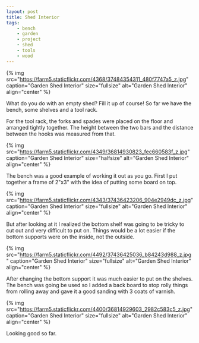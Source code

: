 ```yaml
---
layout: post
title: Shed Interior
tags:
    - bench
    - garden
    - project
    - shed
    - tools
    - wood
---
```


{% img src="https://farm5.staticflickr.com/4368/37484354311_480f7747a5_z.jpg" caption="Garden Shed Interior" size="fullsize" alt="Garden Shed Interior" align="center" %}

What do you do with an empty shed? Fill it up of course! So far we have the bench, some shelves and a tool rack.

For the tool rack, the forks and spades were placed on the floor and arranged tightly together. The height between the two bars and the distance between the hooks was measured from that.

{% img src="https://farm5.staticflickr.com/4349/36814930823_fec660583f_z.jpg" caption="Garden Shed Interior" size="halfsize" alt="Garden Shed Interior" align="center" %}

The bench was a good example of working it out as you go. First I put together a frame of 2"x3" with the idea of putting some board on top.

{% img src="https://farm5.staticflickr.com/4343/37436423206_904e2949dc_z.jpg" caption="Garden Shed Interior" size="fullsize" alt="Garden Shed Interior" align="center" %}

But after looking at it I realized the bottom shelf was going to be tricky to cut out and very difficult to put on. Things would be a lot easier if the bottom supports were on the inside, not the outside.

{% img src="https://farm5.staticflickr.com/4492/37436425036_b84243d988_z.jpg" caption="Garden Shed Interior" size="fullsize" alt="Garden Shed Interior" align="center" %}

After changing the bottom support it was much easier to put on the shelves. The bench was going be used so I added a back board to stop rolly things from rolling away and gave it a good sanding with 3 coats of varnish.

{% img src="https://farm5.staticflickr.com/4400/36814929603_2982c583c5_z.jpg" caption="Garden Shed Interior" size="fullsize" alt="Garden Shed Interior" align="center" %}

Looking good so far.

 